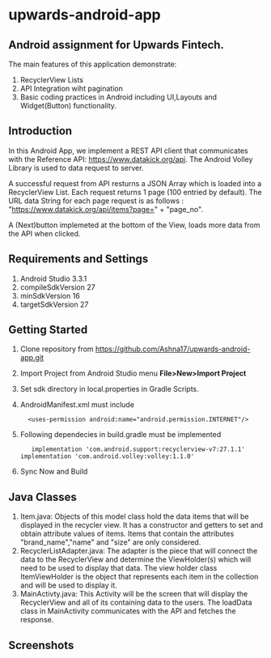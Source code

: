 # upwards-android-app
## Android assignment for Upwards Fintech.
   The main features of this application demonstrate:
1. RecyclerView Lists
2. API Integration wiht pagination
3. Basic coding practices in Android including UI,Layouts and Widget(Button) functionality.

## Introduction

   In this Android App, we implement a REST API client that communicates with the Reference API: <https://www.datakick.org/api>. The Android Volley Library is used to data request to server.

   A successful request from API resturns a JSON Array which is loaded into a RecyclerView List. Each request returns 1 page (100 entried by default). The URL data String for each page request is as follows :
   "<https://www.datakick.org/api/items?page=>" + "page_no".

   A (Next)button implemeted at the bottom of the View, loads more data from the API when clicked.

 ## Requirements and Settings
1. Android Studio 3.3.1
2. compileSdkVersion 27
3. minSdkVersion 16
4. targetSdkVersion 27



## Getting Started
1. Clone repository from <https://github.com/Ashna17/upwards-android-app.git>
2. Import Project from Android Studio menu **File>New>Import Project**
3. Set sdk directory in local.properties in Gradle Scripts.
4. AndroidManifest.xml must include

      ```  <uses-permission android:name="android.permission.INTERNET"/>```     
5. Following dependecies in build.gradle must be implemented

      ```   implementation 'com.android.support:recyclerview-v7:27.1.1'```   
      ```implementation 'com.android.volley:volley:1.1.0'```  
6. Sync Now and Build


## Java Classes
1. Item.java: Objects of this model class hold the data items that will be displayed in the recycler view. It has a constructor and getters to set and obtain attribute values of items. Items that contain the attributes "brand_name","name" and "size" are only considered.
2. RecyclerListAdapter.java:  The adapter is the piece that will connect the data to the RecyclerView and determine the ViewHolder(s) which will need to be used to display that data. The view holder class ItemViewHolder is the object that represents each item in the collection and will be used to display it.
3. MainActivty.java: This Activity will be the screen that will display the RecyclerView and all of its containing data to the users. The loadData class in MainActivity communicates with the API and fetches the response.

## Screenshots
